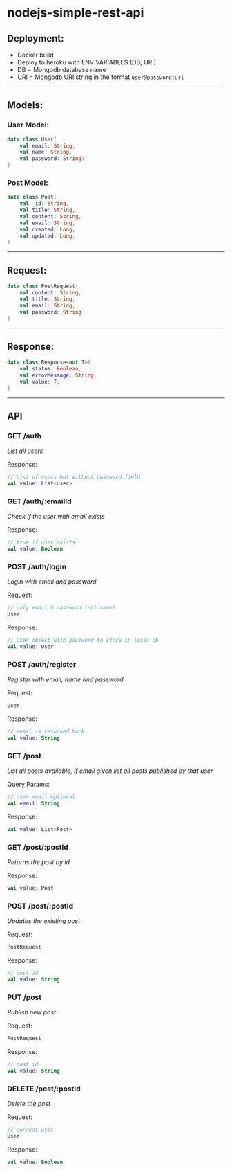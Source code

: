 # nodejs-simple-rest-api

## Deployment:

-   Docker build
-   Deploy to heroku with ENV VARIABLES (DB, URI)
-   DB = Mongodb database name
-   URI = Mongodb URI string in the format `user@password:url`

---

## Models:

### User Model:

```kt
data class User(
    val email: String,
    val name: String,
    val password: String?,
)
```

### Post Model:

```kt
data class Post(
    val _id: String,
    val title: String,
    val content: String,
    val email: String,
    val created: Long,
    val updated: Long,
)
```

---

## Request:

```kt
data class PostRequest(
    val content: String,
    val title: String,
    val email: String,
    val password: String
)
```

---

## Response:

```kt
data class Response<out T>(
    val status: Boolean,
    val errorMessage: String,
    val value: T,
)
```

---

## API

### GET /auth

_List all users_

Response:

```kt
// List of users but without password field
val value: List<User>
```

### GET /auth/:emailId

_Check if the user with email exists_

Response:

```kt
// true if user exists
val value: Boolean
```

### POST /auth/login

_Login with email and password_

Request:

```kt
// only email & password (not name)
User
```

Response:

```kt
// User object with password to store in local db
val value: User
```

### POST /auth/register

_Register with email, name and password_

Request:

```kt
User
```

Response:

```kt
// email is returned back
val value: String
```

### GET /post

_List all posts available, if email given list all posts published by that user_

Query Params:

```kt
// user email optional
val email: String
```

Response:

```kt
val value: List<Post>
```

### GET /post/:postId

_Returns the post by id_

Response:

```kt
val value: Post
```

### POST /post/:postId

_Updates the existing post_

Request:

```kt
PostRequest
```

Response:

```kt
// post id
val value: String
```

### PUT /post

_Publish new post_

Request:

```kt
PostRequest
```

Response:

```kt
// post id
val value: String
```

### DELETE /post/:postId

_Delete the post_

Request:

```kt
// current user
User
```

Response:

```kt
val value: Boolean
```
